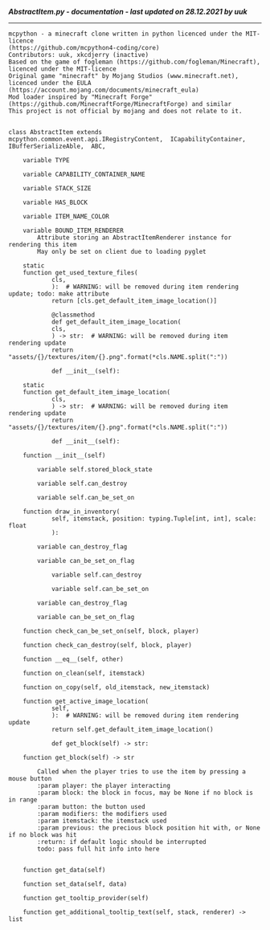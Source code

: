 ***AbstractItem.py - documentation - last updated on 28.12.2021 by uuk***
___

    mcpython - a minecraft clone written in python licenced under the MIT-licence 
    (https://github.com/mcpython4-coding/core)
    Contributors: uuk, xkcdjerry (inactive)
    Based on the game of fogleman (https://github.com/fogleman/Minecraft), licenced under the MIT-licence
    Original game "minecraft" by Mojang Studios (www.minecraft.net), licenced under the EULA
    (https://account.mojang.com/documents/minecraft_eula)
    Mod loader inspired by "Minecraft Forge" (https://github.com/MinecraftForge/MinecraftForge) and similar
    This project is not official by mojang and does not relate to it.


    class AbstractItem extends  mcpython.common.event.api.IRegistryContent,  ICapabilityContainer,  IBufferSerializeAble,  ABC,  

        variable TYPE

        variable CAPABILITY_CONTAINER_NAME

        variable STACK_SIZE

        variable HAS_BLOCK

        variable ITEM_NAME_COLOR

        variable BOUND_ITEM_RENDERER
            Attribute storing an AbstractItemRenderer instance for rendering this item
            May only be set on client due to loading pyglet

        static
        function get_used_texture_files(
                cls,
                ):  # WARNING: will be removed during item rendering update; todo: make attribute
                return [cls.get_default_item_image_location()]
                
                @classmethod
                def get_default_item_image_location(
                cls,
                ) -> str:  # WARNING: will be removed during item rendering update
                return "assets/{}/textures/item/{}.png".format(*cls.NAME.split(":"))
                
                def __init__(self):

        static
        function get_default_item_image_location(
                cls,
                ) -> str:  # WARNING: will be removed during item rendering update
                return "assets/{}/textures/item/{}.png".format(*cls.NAME.split(":"))
                
                def __init__(self):

        function __init__(self)

            variable self.stored_block_state

            variable self.can_destroy

            variable self.can_be_set_on

        function draw_in_inventory(
                self, itemstack, position: typing.Tuple[int, int], scale: float
                ):

            variable can_destroy_flag

            variable can_be_set_on_flag

                variable self.can_destroy

                variable self.can_be_set_on

            variable can_destroy_flag

            variable can_be_set_on_flag

        function check_can_be_set_on(self, block, player)

        function check_can_destroy(self, block, player)

        function __eq__(self, other)

        function on_clean(self, itemstack)

        function on_copy(self, old_itemstack, new_itemstack)

        function get_active_image_location(
                self,
                ):  # WARNING: will be removed during item rendering update
                return self.get_default_item_image_location()
                
                def get_block(self) -> str:

        function get_block(self) -> str
            
            Called when the player tries to use the item by pressing a mouse button
            :param player: the player interacting
            :param block: the block in focus, may be None if no block is in range
            :param button: the button used
            :param modifiers: the modifiers used
            :param itemstack: the itemstack used
            :param previous: the precious block position hit with, or None if no block was hit
            :return: if default logic should be interrupted
            todo: pass full hit info into here


        function get_data(self)

        function set_data(self, data)

        function get_tooltip_provider(self)

        function get_additional_tooltip_text(self, stack, renderer) -> list
